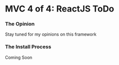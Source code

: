 # MVC 4 of 4: ReactJS ToDo 

### The Opinion
Stay tuned for my opinions on this framework

### The Install Process 
Coming Soon

